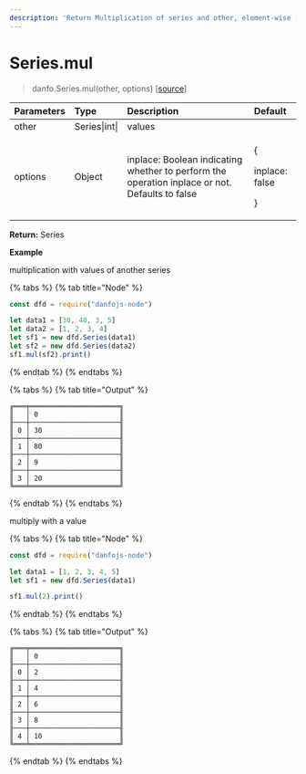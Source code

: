 ```yaml
---
description: 'Return Multiplication of series and other, element-wise (binary operator mul).'
---
```


# Series.mul

> danfo.Series.mul\(other, options\)  \[[source](https://github.com/opensource9ja/danfojs/blob/master/danfojs/src/core/series.js#L168)\]

<table>
  <thead>
    <tr>
      <th style="text-align:left">Parameters</th>
      <th style="text-align:left">Type</th>
      <th style="text-align:left">Description</th>
      <th style="text-align:left">Default</th>
    </tr>
  </thead>
  <tbody>
    <tr>
      <td style="text-align:left">other</td>
      <td style="text-align:left">Series|int|</td>
      <td style="text-align:left">values</td>
      <td style="text-align:left"></td>
    </tr>
    <tr>
      <td style="text-align:left">options</td>
      <td style="text-align:left">Object</td>
      <td style="text-align:left">inplace: Boolean indicating whether to perform the operation inplace or
        not. Defaults to false</td>
      <td style="text-align:left">
        <p>{</p>
        <p>inplace: false</p>
        <p>}</p>
      </td>
    </tr>
  </tbody>
</table>

**Return:** Series

**Example**

multiplication with values of another series

{% tabs %}
{% tab title="Node" %}
```javascript
const dfd = require("danfojs-node")

let data1 = [30, 40, 3, 5]
let data2 = [1, 2, 3, 4]
let sf1 = new dfd.Series(data1)
let sf2 = new dfd.Series(data2)
sf1.mul(sf2).print()
```
{% endtab %}
{% endtabs %}

{% tabs %}
{% tab title="Output" %}
```text
╔═══╤══════════════════════╗
║   │ 0                    ║
╟───┼──────────────────────╢
║ 0 │ 30                   ║
╟───┼──────────────────────╢
║ 1 │ 80                   ║
╟───┼──────────────────────╢
║ 2 │ 9                    ║
╟───┼──────────────────────╢
║ 3 │ 20                   ║
╚═══╧══════════════════════╝
```
{% endtab %}
{% endtabs %}

multiply with a value

{% tabs %}
{% tab title="Node" %}
```javascript
const dfd = require("danfojs-node")

let data1 = [1, 2, 3, 4, 5]
let sf1 = new dfd.Series(data1)

sf1.mul(2).print()
```
{% endtab %}
{% endtabs %}

{% tabs %}
{% tab title="Output" %}
```text
╔═══╤══════════════════════╗
║   │ 0                    ║
╟───┼──────────────────────╢
║ 0 │ 2                    ║
╟───┼──────────────────────╢
║ 1 │ 4                    ║
╟───┼──────────────────────╢
║ 2 │ 6                    ║
╟───┼──────────────────────╢
║ 3 │ 8                    ║
╟───┼──────────────────────╢
║ 4 │ 10                   ║
╚═══╧══════════════════════╝
```
{% endtab %}
{% endtabs %}



